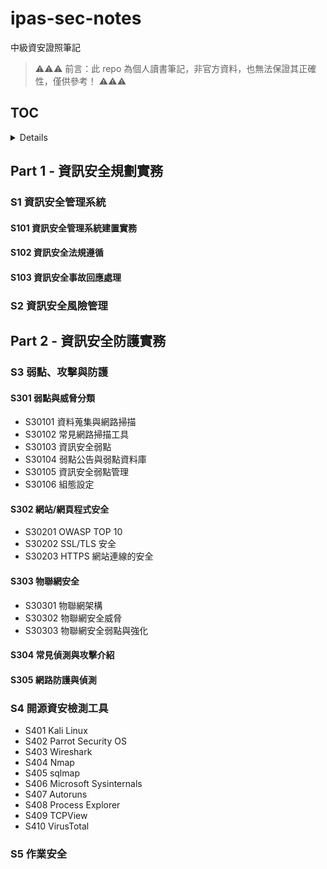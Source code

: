 # ipas-sec-notes
中級資安證照筆記

> ⚠️⚠️⚠️ 前言：此 repo 為個人讀書筆記，非官方資料，也無法保證其正確性，僅供參考！ ⚠️⚠️⚠️

## TOC
<details>

- 資訊安全管理系統
  - 資訊安全管理系統建置實務
  - 資訊安全法規遵循
  - 資訊安全事故回應處理
- 資訊安全風險管理
  - 風險分析與評估
  - ISO 27005 資訊安全風險管理
  - 隱私衝擊評鑑 (PIA)
  - 營運衝擊分析 (BIA)
  - 風險處理實務
- 弱點、攻擊與防護
  - 弱點與威脅分類
  - 網站/網頁程式安全
  - 物聯網安全
  - 常見偵測與攻擊介紹
  - 網路防護與偵測
- 開源資安檢測工具
- 作業安全
  - 安全軟體開發生命週期
  - 資安監控與事件通報
  - 資料保護與備援備份機制
  - 弱點掃描、滲透測試

</details>


## Part 1 - 資訊安全規劃實務
### S1 資訊安全管理系統
#### S101 資訊安全管理系統建置實務
#### S102 資訊安全法規遵循
#### S103 資訊安全事故回應處理
### S2 資訊安全風險管理

## Part 2 - 資訊安全防護實務
### S3 弱點、攻擊與防護
#### S301 弱點與威脅分類
- S30101 資料蒐集與網路掃描
- S30102 常見網路掃描工具
- S30103 資訊安全弱點
- S30104 弱點公告與弱點資料庫
- S30105 資訊安全弱點管理
- S30106 組態設定
#### S302 網站/網頁程式安全
- S30201 OWASP TOP 10
- S30202 SSL/TLS 安全
- S30203 HTTPS 網站連線的安全
#### S303 物聯網安全
- S30301 物聯網架構
- S30302 物聯網安全威脅
- S30303 物聯網安全弱點與強化
#### S304 常見偵測與攻擊介紹
#### S305 網路防護與偵測
### S4 開源資安檢測工具
- S401 Kali Linux
- S402 Parrot Security OS
- S403 Wireshark
- S404 Nmap
- S405 sqlmap
- S406 Microsoft Sysinternals
- S407 Autoruns
- S408 Process Explorer
- S409 TCPView
- S410 VirusTotal
### S5 作業安全
